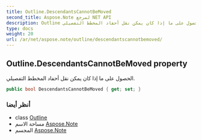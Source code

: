 ```yaml
---
title: Outline.DescendantsCannotBeMoved
second_title: Aspose.Note لمرجع NET API
description: Outline ملكية. الحصول على ما إذا كان يمكن نقل أحفاد المخطط التفصيلي.
type: docs
weight: 20
url: /ar/net/aspose.note/outline/descendantscannotbemoved/
---
```

## Outline.DescendantsCannotBeMoved property

الحصول على ما إذا كان يمكن نقل أحفاد المخطط التفصيلي.

```csharp
public bool DescendantsCannotBeMoved { get; set; }
```

### أنظر أيضا

* class [Outline](../)
* مساحة الاسم [Aspose.Note](../../outline/)
* المجسم [Aspose.Note](../../../)


